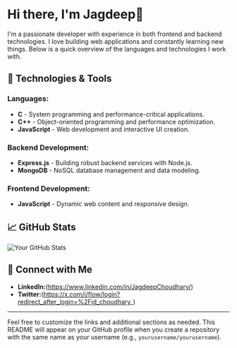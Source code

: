 # Hi there, I'm Jagdeep👋

I'm a passionate developer with experience in both frontend and backend technologies. I love building web applications and constantly learning new things. Below is a quick overview of the languages and technologies I work with.

## 🚀 Technologies & Tools

### Languages:
- **C** - System programming and performance-critical applications.
- **C++** - Object-oriented programming and performance optimization.
- **JavaScript** - Web development and interactive UI creation.

### Backend Development:
- **Express.js** - Building robust backend services with Node.js.
- **MongoDB** - NoSQL database management and data modeling.

### Frontend Development:
- **JavaScript** - Dynamic web content and responsive design.
  
## 📈 GitHub Stats

![Your GitHub Stats](https://github-readme-stats.vercel.app/api?username=JagdeepChoudhary&show_icons=true&hide_border=true&theme=radical)

## 💬 Connect with Me

- **LinkedIn:**(https://www.linkedin.com/in/JagdeepChoudhary/)
- **Twitter:**(https://x.com/i/flow/login?redirect_after_login=%2Fjd_choudhary_)

---

Feel free to customize the links and additional sections as needed. This README will appear on your GitHub profile when you create a repository with the same name as your username (e.g., `yourusername/yourusername`).
